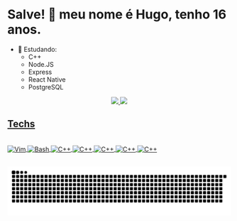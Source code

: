 # Salve! 👋 meu nome é Hugo, tenho 16 anos.

- 🔭 Estudando:
  - C++
  - Node.JS
  - Express
  - React Native
  - PostgreSQL

<div align="center">
  <a href="https://github.com/Hugo-Marinho-Campos">
    <!-- Langs -->
  <img height="180em" src="https://github-readme-stats.vercel.app/api?username=Hugo-Marinho-Campos&show_icons=true&theme=codeSTACKr&include_all_commits=true&count_private=true"/>
  <img height="180em" src="https://github-readme-stats.vercel.app/api/top-langs/?username=Hugo-Marinho-Campos&layout=compact&langs_count=7&theme=codeSTACKr"/>
</div>
 
<h2>Techs</h2>
  
<div style="display: inline_block"><br>
  <img align="center" alt="Vim" height="30" width="40" src="https://cdn.jsdelivr.net/gh/devicons/devicon/icons/react/react-original.svg">
  <img align="center" alt="Bash" height="30" width="40" src="https://cdn.jsdelivr.net/gh/devicons/devicon/icons/cplusplus/cplusplus-original.svg">
  <img align="center" alt="C++" height="30" width="40" src="https://cdn.jsdelivr.net/gh/devicons/devicon/icons/nodejs/nodejs-original.svg">
  <img align="center" alt="C++" height="30" width="40" src="https://cdn.jsdelivr.net/gh/devicons/devicon/icons/javascript/javascript-original.svg">
  <img align="center" alt="C++" height="30" width="40" src="https://cdn.jsdelivr.net/gh/devicons/devicon/icons/typescript/typescript-original.svg">
  <img align="center" alt="C++" height="30" width="40" src="https://cdn.jsdelivr.net/gh/devicons/devicon/icons/linux/linux-original.svg">
  <img align="center" alt="C++" height="30" width="40" src="https://cdn.jsdelivr.net/gh/devicons/devicon/icons/bash/bash-original.svg">
</div>
 
##

![Snake animation](https://github.com/Hugo-Marinho-Campos/Hugo-Marinho-Campos/blob/output/github-contribution-grid-snake.svg)
